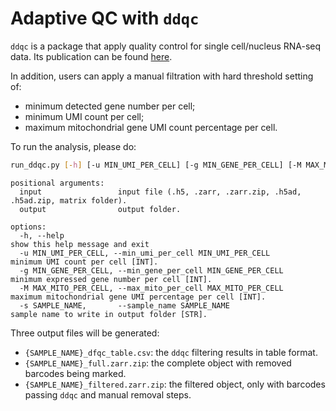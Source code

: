 # Adaptive QC with `ddqc`

`ddqc` is a package that apply quality control for single cell/nucleus RNA-seq data.
Its publication can be found [here](https://doi.org/10.1186/s13059-022-02820-w).

In addition, users can apply a manual filtration with hard threshold setting of:
- minimum detected gene number per cell;
- minimum UMI count per cell;
- maximum mitochondrial gene UMI count percentage per cell.

To run the analysis, please do:
```bash
run_ddqc.py [-h] [-u MIN_UMI_PER_CELL] [-g MIN_GENE_PER_CELL] [-M MAX_MITO_PER_CELL] [-s SAMPLE_NAME] input output
```
```
positional arguments:
  input                 input file (.h5, .zarr, .zarr.zip, .h5ad, .h5ad.zip, matrix folder).
  output                output folder.

options:
  -h, --help                                                        show this help message and exit
  -u MIN_UMI_PER_CELL, --min_umi_per_cell MIN_UMI_PER_CELL          minimum UMI count per cell [INT].
  -g MIN_GENE_PER_CELL, --min_gene_per_cell MIN_GENE_PER_CELL       minimum expressed gene number per cell [INT].
  -M MAX_MITO_PER_CELL, --max_mito_per_cell MAX_MITO_PER_CELL       maximum mitochondrial gene UMI percentage per cell [INT].
  -s SAMPLE_NAME,       --sample_name SAMPLE_NAME                   sample name to write in output folder [STR].
```

Three output files will be generated:
- `{SAMPLE_NAME}_dfqc_table.csv`: the `ddqc` filtering results in table format.
- `{SAMPLE_NAME}_full.zarr.zip`: the complete object with removed barcodes being marked.
- `{SAMPLE_NAME}_filtered.zarr.zip`: the filtered object, only with barcodes passing `ddqc` and manual removal steps.
